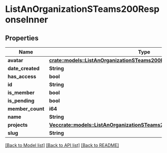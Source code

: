 # ListAnOrganizationSTeams200ResponseInner

## Properties

Name | Type | Description | Notes
------------ | ------------- | ------------- | -------------
**avatar** | [**crate::models::ListAnOrganizationSTeams200ResponseInnerAvatar**](List_an_Organization_s_Teams_200_response_inner_avatar.md) |  | 
**date_created** | **String** |  | 
**has_access** | **bool** |  | 
**id** | **String** |  | 
**is_member** | **bool** |  | 
**is_pending** | **bool** |  | 
**member_count** | **i64** |  | 
**name** | **String** |  | 
**projects** | [**Vec<crate::models::ListAnOrganizationSTeams200ResponseInnerProjectsInner>**](List_an_Organization_s_Teams_200_response_inner_projects_inner.md) |  | 
**slug** | **String** |  | 

[[Back to Model list]](../README.md#documentation-for-models) [[Back to API list]](../README.md#documentation-for-api-endpoints) [[Back to README]](../README.md)


